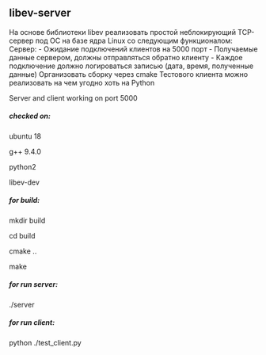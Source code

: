## libev-server
На основе библиотеки libev реализовать простой неблокирующий  TCP-сервер под ОС на базе ядра Linux со следующим функционалом:
   Сервер:
    - Ожидание подключений клиентов на 5000 порт
    - Получаемые данные сервером, должны отправляться обратно клиенту
    - Каждое подключение должно логироваться записью (дата, время, полученные данные)
Организовать сборку через cmake
Тестового клиента можно реализовать на чем угодно хоть на Python

Server and client working on port 5000
##### checked on: 
ubuntu 18

g++ 9.4.0

python2

libev-dev

##### for build:
mkdir build

cd build

cmake ..

make

##### for run server:

./server

##### for run client:

python ./test_client.py 
